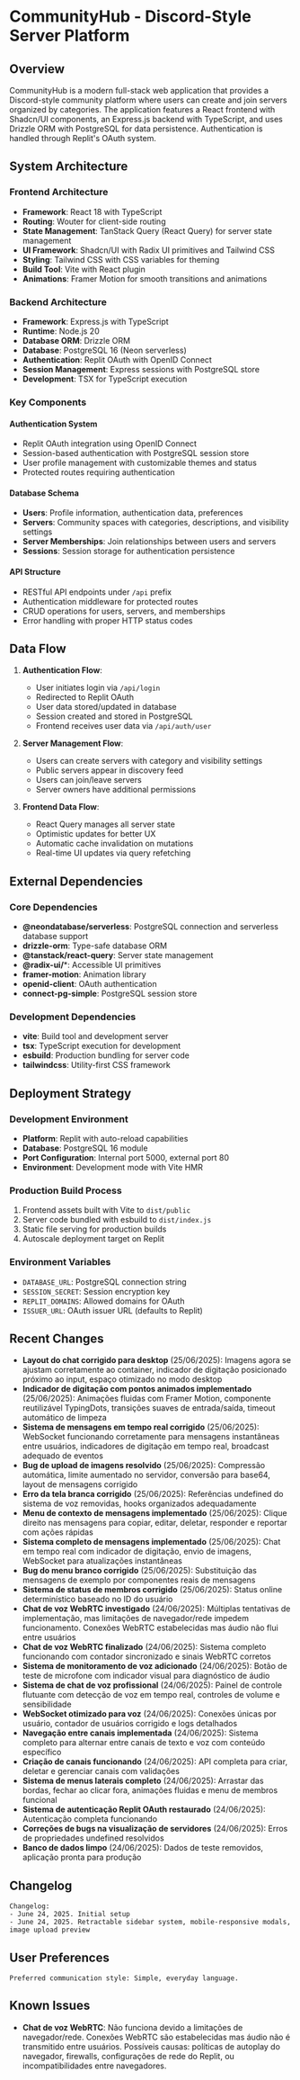 # CommunityHub - Discord-Style Server Platform

## Overview

CommunityHub is a modern full-stack web application that provides a Discord-style community platform where users can create and join servers organized by categories. The application features a React frontend with Shadcn/UI components, an Express.js backend with TypeScript, and uses Drizzle ORM with PostgreSQL for data persistence. Authentication is handled through Replit's OAuth system.

## System Architecture

### Frontend Architecture
- **Framework**: React 18 with TypeScript
- **Routing**: Wouter for client-side routing
- **State Management**: TanStack Query (React Query) for server state management
- **UI Framework**: Shadcn/UI with Radix UI primitives and Tailwind CSS
- **Styling**: Tailwind CSS with CSS variables for theming
- **Build Tool**: Vite with React plugin
- **Animations**: Framer Motion for smooth transitions and animations

### Backend Architecture
- **Framework**: Express.js with TypeScript
- **Runtime**: Node.js 20
- **Database ORM**: Drizzle ORM
- **Database**: PostgreSQL 16 (Neon serverless)
- **Authentication**: Replit OAuth with OpenID Connect
- **Session Management**: Express sessions with PostgreSQL store
- **Development**: TSX for TypeScript execution

### Key Components

#### Authentication System
- Replit OAuth integration using OpenID Connect
- Session-based authentication with PostgreSQL session store
- User profile management with customizable themes and status
- Protected routes requiring authentication

#### Database Schema
- **Users**: Profile information, authentication data, preferences
- **Servers**: Community spaces with categories, descriptions, and visibility settings
- **Server Memberships**: Join relationships between users and servers
- **Sessions**: Session storage for authentication persistence

#### API Structure
- RESTful API endpoints under `/api` prefix
- Authentication middleware for protected routes
- CRUD operations for users, servers, and memberships
- Error handling with proper HTTP status codes

## Data Flow

1. **Authentication Flow**:
   - User initiates login via `/api/login`
   - Redirected to Replit OAuth
   - User data stored/updated in database
   - Session created and stored in PostgreSQL
   - Frontend receives user data via `/api/auth/user`

2. **Server Management Flow**:
   - Users can create servers with category and visibility settings
   - Public servers appear in discovery feed
   - Users can join/leave servers
   - Server owners have additional permissions

3. **Frontend Data Flow**:
   - React Query manages all server state
   - Optimistic updates for better UX
   - Automatic cache invalidation on mutations
   - Real-time UI updates via query refetching

## External Dependencies

### Core Dependencies
- **@neondatabase/serverless**: PostgreSQL connection and serverless database support
- **drizzle-orm**: Type-safe database ORM
- **@tanstack/react-query**: Server state management
- **@radix-ui/***: Accessible UI primitives
- **framer-motion**: Animation library
- **openid-client**: OAuth authentication
- **connect-pg-simple**: PostgreSQL session store

### Development Dependencies
- **vite**: Build tool and development server
- **tsx**: TypeScript execution for development
- **esbuild**: Production bundling for server code
- **tailwindcss**: Utility-first CSS framework

## Deployment Strategy

### Development Environment
- **Platform**: Replit with auto-reload capabilities
- **Database**: PostgreSQL 16 module
- **Port Configuration**: Internal port 5000, external port 80
- **Environment**: Development mode with Vite HMR

### Production Build Process
1. Frontend assets built with Vite to `dist/public`
2. Server code bundled with esbuild to `dist/index.js`
3. Static file serving for production builds
4. Autoscale deployment target on Replit

### Environment Variables
- `DATABASE_URL`: PostgreSQL connection string
- `SESSION_SECRET`: Session encryption key
- `REPLIT_DOMAINS`: Allowed domains for OAuth
- `ISSUER_URL`: OAuth issuer URL (defaults to Replit)

## Recent Changes

- **Layout do chat corrigido para desktop** (25/06/2025): Imagens agora se ajustam corretamente ao container, indicador de digitação posicionado próximo ao input, espaço otimizado no modo desktop
- **Indicador de digitação com pontos animados implementado** (25/06/2025): Animações fluidas com Framer Motion, componente reutilizável TypingDots, transições suaves de entrada/saída, timeout automático de limpeza
- **Sistema de mensagens em tempo real corrigido** (25/06/2025): WebSocket funcionando corretamente para mensagens instantâneas entre usuários, indicadores de digitação em tempo real, broadcast adequado de eventos
- **Bug de upload de imagens resolvido** (25/06/2025): Compressão automática, limite aumentado no servidor, conversão para base64, layout de mensagens corrigido
- **Erro da tela branca corrigido** (25/06/2025): Referências undefined do sistema de voz removidas, hooks organizados adequadamente
- **Menu de contexto de mensagens implementado** (25/06/2025): Clique direito nas mensagens para copiar, editar, deletar, responder e reportar com ações rápidas
- **Sistema completo de mensagens implementado** (25/06/2025): Chat em tempo real com indicador de digitação, envio de imagens, WebSocket para atualizações instantâneas
- **Bug do menu branco corrigido** (25/06/2025): Substituição das mensagens de exemplo por componentes reais de mensagens
- **Sistema de status de membros corrigido** (25/06/2025): Status online determinístico baseado no ID do usuário
- **Chat de voz WebRTC investigado** (24/06/2025): Múltiplas tentativas de implementação, mas limitações de navegador/rede impedem funcionamento. Conexões WebRTC estabelecidas mas áudio não flui entre usuários
- **Chat de voz WebRTC finalizado** (24/06/2025): Sistema completo funcionando com contador sincronizado e sinais WebRTC corretos
- **Sistema de monitoramento de voz adicionado** (24/06/2025): Botão de teste de microfone com indicador visual para diagnóstico de áudio
- **Sistema de chat de voz profissional** (24/06/2025): Painel de controle flutuante com detecção de voz em tempo real, controles de volume e sensibilidade
- **WebSocket otimizado para voz** (24/06/2025): Conexões únicas por usuário, contador de usuários corrigido e logs detalhados
- **Navegação entre canais implementada** (24/06/2025): Sistema completo para alternar entre canais de texto e voz com conteúdo específico
- **Criação de canais funcionando** (24/06/2025): API completa para criar, deletar e gerenciar canais com validações
- **Sistema de menus laterais completo** (24/06/2025): Arrastar das bordas, fechar ao clicar fora, animações fluidas e menu de membros funcional
- **Sistema de autenticação Replit OAuth restaurado** (24/06/2025): Autenticação completa funcionando
- **Correções de bugs na visualização de servidores** (24/06/2025): Erros de propriedades undefined resolvidos
- **Banco de dados limpo** (24/06/2025): Dados de teste removidos, aplicação pronta para produção

## Changelog

```
Changelog:
- June 24, 2025. Initial setup
- June 24, 2025. Retractable sidebar system, mobile-responsive modals, image upload preview
```

## User Preferences

```
Preferred communication style: Simple, everyday language.
```

## Known Issues

- **Chat de voz WebRTC**: Não funciona devido a limitações de navegador/rede. Conexões WebRTC são estabelecidas mas áudio não é transmitido entre usuários. Possíveis causas: políticas de autoplay do navegador, firewalls, configurações de rede do Replit, ou incompatibilidades entre navegadores.